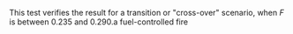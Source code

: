 This test verifies the result for a transition or "cross-over" scenario,
when $F$ is between 0.235 and 0.290.a fuel-controlled fire